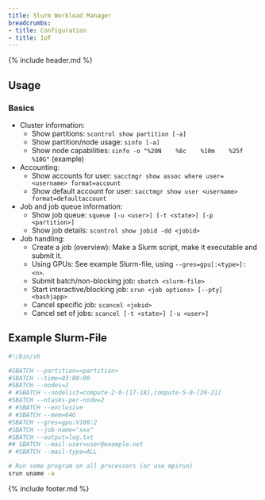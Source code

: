 ```yaml
---
title: Slurm Workload Manager
breadcrumbs:
- title: Configuration
- title: IoT
---
```

{% include header.md %}

## Usage

### Basics

- Cluster information:
    - Show partitions: `scontrol show partition [-a]`
    - Show partition/node usage: `sinfo [-a]`
    - Show node capabilities: `sinfo -o "%20N    %8c    %10m    %25f    %10G"` (example)
- Accounting:
    - Show accounts for user: `sacctmgr show assoc where user=<username> format=account`
    - Show default account for user: `sacctmgr show user <username> format=defaultaccount`
- Job and job queue information:
    - Show job queue: `squeue [-u <user>] [-t <state>] [-p <partition>]`
    - Show job details: `scontrol show jobid -dd <jobid>`
- Job handling:
    - Create a job (overview): Make a Slurm script, make it executable and submit it.
    - Using GPUs: See example Slurm-file, using `--gres=gpu[:<type>]:<n>`.
    - Submit batch/non-blocking job: `sbatch <slurm-file>`
    - Start interactive/blocking job: `srun <job options> [--pty] <bash|app>`
    - Cancel specific job: `scancel <jobid>`
    - Cancel set of jobs: `scancel [-t <state>] [-u <user>]`

## Example Slurm-File

```sh
#!/bin/sh

#SBATCH --partition=<partition>
#SBATCH --time=03:00:00
#SBATCH --nodes=2
# #SBATCH --nodelist=compute-2-0-[17-18],compute-5-0-[20-21]
#SBATCH --ntasks-per-node=2
# #SBATCH --exclusive
# #SBATCH --mem=64G
#SBATCH --gres=gpu:V100:2
#SBATCH --job-name="xxx"
#SBATCH --output=log.txt
## SBATCH --mail-user=user@example.net
# #SBATCH --mail-type=ALL

# Run some program on all processors (or use mpirun)
srun uname -a
```

{% include footer.md %}
